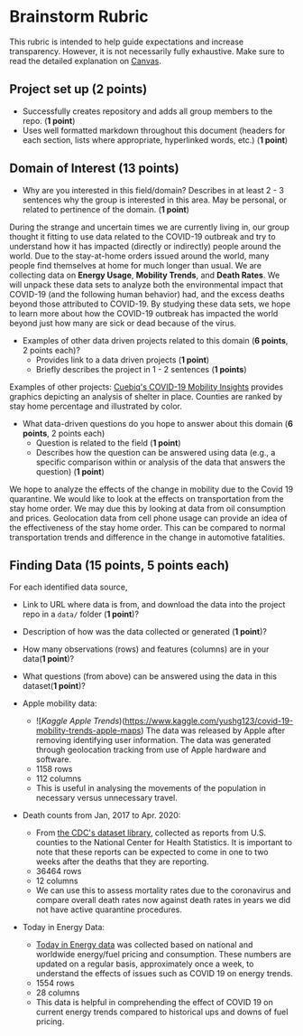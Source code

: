 # Brainstorm Rubric

This rubric is intended to help guide expectations and increase transparency. However, it is not necessarily fully exhaustive. Make sure to read the detailed explanation on [Canvas](https://canvas.uw.edu/courses/1373081/assignments/5314195).

## Project set up (2 points)
- Successfully creates repository and adds all group members to the repo. (**1 point**)
- Uses well formatted markdown throughout this document (headers for each section, lists where appropriate, hyperlinked words, etc.) (**1 point**)

## Domain of Interest (13 points)
- Why are you interested in this field/domain? Describes in at least 2 - 3 sentences why the group is interested in this area. May be personal, or related to pertinence of the domain. (**1 point**)

During the strange and uncertain times we are currently living in, our group thought it fitting to use data related to the COVID-19 outbreak and try to understand how it has impacted (directly or indirectly) people around the world. Due to the stay-at-home orders issued around the world, many people find themselves at home for much longer than usual. We are collecting data on **Energy Usage**, **Mobility Trends**, and **Death Rates**. We will unpack these data sets to analyze both the environmental impact that COVID-19 (and the following human behavior) had, and the excess deaths beyond those attributed to COVID-19. By studying these data sets, we hope to learn more about how the COVID-19 outbreak has impacted the world beyond just how many are sick or dead because of the virus.

- Examples of other data driven projects related to this domain (**6 points**, 2 points each)?
    - Provides link to a data driven projects (**1 point**)
    - Briefly describes the project in 1 - 2 sentences (**1 points**)

Examples of other projects:
[Cuebiq's COVID-19 Mobility Insights](https://help.cuebiq.com/hc/en-us/articles/360041285051-Reading-Cuebiq-s-COVID-19-Mobility-Insights#h_4e44ff71-27e9-4b83-977e-d18911b21817)
provides graphics depicting an analysis of shelter in place. Counties are ranked by stay home percentage and illustrated by color.

- What data-driven questions do you hope to answer about this domain (**6 points**, 2 points each)
    - Question is related to the field (**1 point**)
    - Describes how the question can be answered using data (e.g., a specific comparison within or analysis of the data that answers the question) (**1 point**)

We hope to analyze the effects of the change in mobility due to the Covid 19 quarantine. We would like to look at the effects on transportation from the stay home order. We may due this by looking at data from oil consumption and prices. Geolocation data from cell phone usage can provide an idea of the effectiveness of the stay home order. This can be compared to normal transportation trends and difference in the change in automotive fatalities.

## Finding Data (**15 points**, 5 points each)
For each identified data source,
- Link to URL where data is from, and download the data into the project repo in a `data/` folder (**1 point**)?
- Description of how was the data collected or generated (**1 point**)?
- How many observations (rows) and features (columns) are in your data(**1 point**)?
- What questions (from above) can be answered using the data in this dataset(**1 point**)?

- Apple mobility data: 
    - ![_Kaggle Apple Trends_)(https://www.kaggle.com/yushg123/covid-19-mobility-trends-apple-maps) The data was released by Apple after removing identifying user information. The data was generated through geolocation tracking from use of Apple hardware and software.
    - 1158 rows
    - 112 columns
    - This is useful in analysing the movements of the population in necessary versus unnecessary travel.

- Death counts from Jan, 2017 to Apr. 2020:
    - From [the CDC's dataset library](https://data.cdc.gov/NCHS/Excess-Deaths-Associated-with-COVID-19/xkkf-xrst), collected as reports from U.S. counties to the National Center for Health Statistics. It is important to note that these reports can be expected to come in one to two weeks after the deaths that they are reporting.
    - 36464 rows
    - 12 columns
    - We can use this to assess mortality rates due to the coronavirus and compare overall death rates now against death rates in years we did not have active quarantine procedures.

- Today in Energy Data:
    - [Today in Energy data](https://www.eia.gov/petroleum/gasdiesel/) was collected based on national and worldwide energy/fuel pricing and consumption. These numbers are updated on a regular basis, approximately once a week, to understand the effects of issues such as COVID 19 on energy trends.
    - 1554 rows
    - 28 columns
    - This data is helpful in comprehending the effect of COVID 19 on current energy trends compared to historical ups and downs of fuel pricing.
